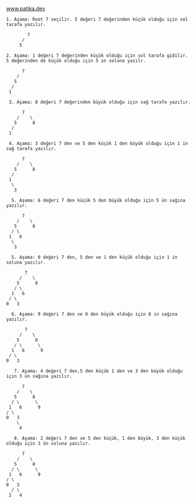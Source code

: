 www.patika.dev

    1. Aşama: Root 7 seçilir. 5 değeri 7 değerinden küçük olduğu için sol tarafa yazılır.   
  
            7
          /  
         5    
         
    2. Aşama: 1 değeri 7 değerinden küçük olduğu için sol tarafa gidilir. 5 değerinden de küçük olduğu için 5 in soluna yazılr.   
              
          7
        /    
       5        
      /       
     1    
      
     3. Aşama: 8 değeri 7 değerinden büyük olduğu için sağ tarafa yazılır. 
         
          7
        /    \ 
       5      8  
      /       
     1 
     
     4. Aşama: 3 değeri 7 den ve 5 den küçük 1 den büyük olduğu için 1 in sağ tarafa yazılır. 
         
          7
        /    \ 
       5      8  
      /        
     1   
      \
       3
       
      5. Aşama: 6 değeri 7 den küçük 5 den büyük olduğu için 5 ün sağına yazılır. 
         
          7
        /    \ 
       5      8  
      / \      
     1   6
      \
       3
       
      5. Aşama: 0 değeri 7 den, 5 den ve 1 den küçük olduğu için 1 in soluna yazılır. 
         
           7
         /    \ 
        5      8  
       / \      
      1   6
     / \
    0   3 

      6. Aşama: 9 değeri 7 den ve 8 den büyük olduğu için 8 in sağına yazılır. 
         
           7
         /    \ 
        5      8  
       / \      \
      1   6      9
     / \
    0   3  
     
       7. Aşama: 4 değeri 7 den,5 den küçük 1 den ve 3 den büyük olduğu için 3 ün sağına yazılır. 
        
          7
        /    \ 
       5      8  
      / \      \
     1   6      9
    / \
    0   3   
        \
         4
         
       8. Aşama: 2 değeri 7 den ve 5 den küçük, 1 den büyük, 3 den küçük olduğu için 3 ün soluna yazılır. 
                   
          7
        /    \ 
       5      8  
      / \      \
     1   6      9
    / \
    0   3   
      / \
     2   4     
